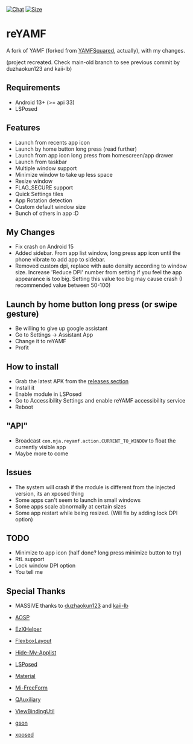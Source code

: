 [![Chat](https://img.shields.io/badge/Chat-Telegram-blue.svg?logo=telegram)](https://t.me/+HjGegWE9jBM0N2Rl)
[![Size](https://img.shields.io/github/languages/code-size/juanarton/reyamf)](https://github.com/JuanArton/reYAMF)

# reYAMF

A fork of YAMF (forked from [YAMFSquared](https://github.com/kaii-lb/YAMFsquared), actually), with my changes.

(project recreated. Check main-old branch to see previous commit by duzhaokun123 and kaii-lb)

## Requirements
- Android 13+ (>= api 33)
- LSPosed

## Features
- Launch from recents app icon
- Launch by home button long press (read further)
- Launch from app icon long press from homescreen/app drawer
- Launch from taskbar
- Multiple window support
- Minimize window to take up less space
- Resize window
- FLAG_SECURE support
- Quick Settings tiles 
- App Rotation detection
- Custom default window size
- Bunch of others in app :D

## My Changes
- Fix crash on Android 15
- Added sidebar. From app list window, long press app icon until the phone vibrate to add app to sidebar.
- Removed custom dpi, replace with auto density according to window size. Increase 'Reduce DPI' number from setting if you feel the app appearance is too big. Setting this value too big may cause crash (I recommended value between 50-100)

## Launch by home button long press (or swipe gesture)
- Be willing to give up google assistant
- Go to Settings -> Assistant App
- Change it to reYAMF
- Profit

## How to install
- Grab the latest APK from the [releases section](https://github.com/JuanArton/YAMFsquared/releases)
- Install it
- Enable module in LSPosed
- Go to Accessibility Settings and enable reYAMF accessibility service
- Reboot

## "API" 
- Broadcast `com.mja.reyamf.action.CURRENT_TO_WINDOW` to float the currently visible app
- Maybe more to come

## Issues
- The system will crash if the module is different from the injected version, its an xposed thing
- Some apps can't seem to launch in small windows
- Some apps scale abnormally at certain sizes
- Some app restart while being resized. (Will fix by adding lock DPI option)

## TODO
- Minimize to app icon (half done? long press minimize button to try)
- RtL support
- Lock window DPI option
- You tell me

## Special Thanks
- MASSIVE thanks to [duzhaokun123](https://github.com/duzhaokun123) and [kaii-lb](https://github.com/kaii-lb/YAMFsquared)

- [AOSP](https://source.android.com/)
- [EzXHelper](https://github.com/KyuubiRan/EzXHelper)
- [FlexboxLayout](https://github.com/google/flexbox-layout)
- [Hide-My-Applist](https://github.com/Dr-TSNG/Hide-My-Applist)
- [LSPosed](https://github.com/LSPosed/LSPosed)
- [Material](https://material.io/)
- [Mi-FreeForm](https://github.com/sunshine0523/Mi-FreeForm)
- [QAuxiliary](https://github.com/cinit/QAuxiliary)
- [ViewBindingUtil](https://github.com/matsudamper/ViewBindingUtil)
- [gson](https://github.com/google/gson)
- [xposed](https://forum.xda-developers.com/xposed)
